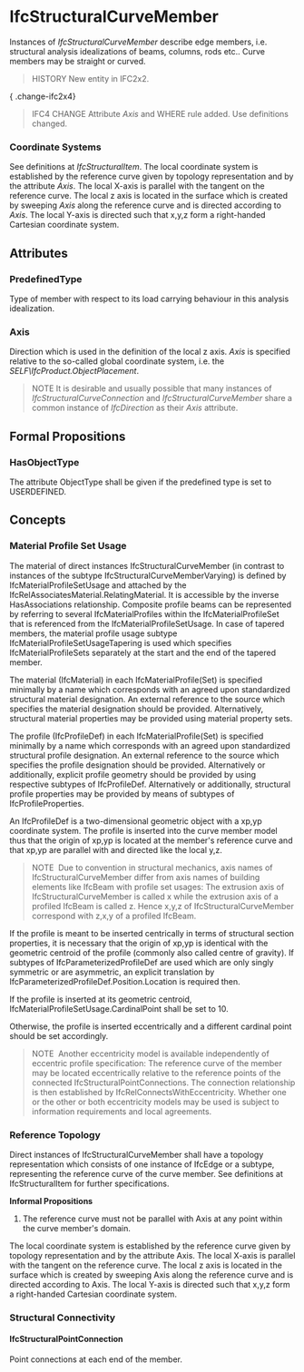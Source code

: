# IfcStructuralCurveMember

Instances of _IfcStructuralCurveMember_ describe edge members, i.e. structural analysis idealizations of beams, columns, rods etc.. Curve members may be straight or curved.
<!-- end of short definition -->

> HISTORY New entity in IFC2x2.

{ .change-ifc2x4}
> IFC4 CHANGE Attribute _Axis_ and WHERE rule added. Use definitions changed.

### Coordinate Systems

See definitions at _IfcStructuralItem_. The local coordinate system is established by the reference curve given by topology representation and by the attribute _Axis_. The local X-axis is parallel with the tangent on the reference curve. The local z axis is located in the surface which is created by sweeping _Axis_ along the reference curve and is directed according to _Axis_. The local Y-axis is directed such that x,y,z form a right-handed Cartesian coordinate system.

## Attributes

### PredefinedType
Type of member with respect to its load carrying behaviour in this analysis idealization.

### Axis
Direction which is used in the definition of the local z axis. _Axis_ is specified relative to the so-called global coordinate system, i.e. the _SELF\IfcProduct.ObjectPlacement_.

> NOTE It is desirable and usually possible that many instances of _IfcStructuralCurveConnection_ and _IfcStructuralCurveMember_ share a common instance of _IfcDirection_ as their _Axis_ attribute.

## Formal Propositions

### HasObjectType
The attribute ObjectType shall be given if the predefined type is set to USERDEFINED.

## Concepts

### Material Profile Set Usage

The material of direct instances IfcStructuralCurveMember (in contrast to instances of the subtype IfcStructuralCurveMemberVarying) is defined by IfcMaterialProfileSetUsage and attached by the IfcRelAssociatesMaterial.RelatingMaterial. It is accessible by the inverse HasAssociations relationship. Composite profile beams can be represented by referring to several IfcMaterialProfiles within the IfcMaterialProfileSet that is referenced from the IfcMaterialProfileSetUsage. In case of tapered members, the material profile usage subtype IfcMaterialProfileSetUsageTapering is used which specifies IfcMaterialProfileSets separately at the start and the end of the tapered member.


The material (IfcMaterial) in each IfcMaterialProfile(Set) is specified minimally by a name which corresponds with an agreed upon standardized structural material designation. An external reference to the source which specifies the material designation should be provided. Alternatively, structural material properties may be provided using material property sets.


The profile (IfcProfileDef) in each IfcMaterialProfile(Set) is specified minimally by a name which corresponds with an agreed upon standardized structural profile designation. An external reference to the source which specifies the profile designation should be provided. Alternatively or additionally, explicit profile geometry should be provided by using respective subtypes of IfcProfileDef. Alternatively or additionally, structural profile properties may be provided by means of subtypes of IfcProfileProperties.


An IfcProfileDef is a two-dimensional geometric object with a xp,yp coordinate system. The profile is inserted into the curve member model thus that the origin of xp,yp is located at the member's reference curve and that xp,yp are parallel with and directed like the local y,z.



> NOTE  Due to convention in structural mechanics, axis names of IfcStructuralCurveMember differ from axis names of building elements like IfcBeam with profile set usages: The extrusion axis of IfcStructuralCurveMember is called x while the extrusion axis of a profiled IfcBeam is called z. Hence x,y,z of IfcStructuralCurveMember correspond with z,x,y of a profiled IfcBeam.


If the profile is meant to be inserted centrically in terms of structural section properties, it is necessary that the origin of xp,yp is identical with the geometric centroid of the profile (commonly also called centre of gravity). If subtypes of IfcParameterizedProfileDef are used which are only singly symmetric or are asymmetric, an explicit translation by IfcParameterizedProfileDef.Position.Location is required then.


If the profile is inserted at its geometric centroid, IfcMaterialProfileSetUsage.CardinalPoint shall be set to 10.


Otherwise, the profile is inserted eccentrically and a different cardinal point should be set accordingly.



> NOTE  Another eccentricity model is available independently of eccentric profile specification: The reference curve of the member may be located eccentrically relative to the reference points of the connected IfcStructuralPointConnections. The connection relationship is then established by IfcRelConnectsWithEccentricity. Whether one or the other or both eccentricity models may be used is subject to information requirements and local agreements.



### Reference Topology

Direct instances of IfcStructuralCurveMember shall have a topology representation which consists of one instance of IfcEdge or a subtype, representing the reference curve of the curve member. See definitions at IfcStructuralItem for further specifications.


**Informal Propositions**


1. The reference curve must not be parallel with Axis at any point within the curve member's domain.


The local coordinate system is established by the reference curve given by topology representation and by the attribute Axis. The local X-axis is parallel with the tangent on the reference curve. The local z axis is located in the surface which is created by sweeping Axis along the reference curve and is directed according to Axis. The local Y-axis is directed such that x,y,z form a right-handed Cartesian coordinate system.


### Structural Connectivity

#### IfcStructuralPointConnection

Point connections at each end of the member.


